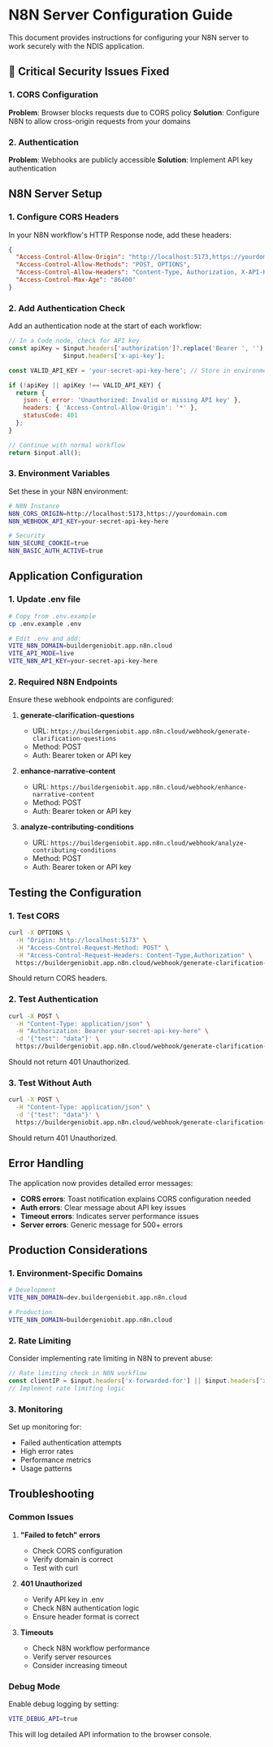 # N8N Server Configuration Guide

This document provides instructions for configuring your N8N server to work securely with the NDIS application.

## 🚨 Critical Security Issues Fixed

### 1. CORS Configuration
**Problem**: Browser blocks requests due to CORS policy
**Solution**: Configure N8N to allow cross-origin requests from your domains

### 2. Authentication 
**Problem**: Webhooks are publicly accessible
**Solution**: Implement API key authentication

## N8N Server Setup

### 1. Configure CORS Headers

In your N8N workflow's HTTP Response node, add these headers:

```json
{
  "Access-Control-Allow-Origin": "http://localhost:5173,https://yourdomain.com",
  "Access-Control-Allow-Methods": "POST, OPTIONS",
  "Access-Control-Allow-Headers": "Content-Type, Authorization, X-API-Key",
  "Access-Control-Max-Age": "86400"
}
```

### 2. Add Authentication Check

Add an authentication node at the start of each workflow:

```javascript
// In a Code node, check for API key
const apiKey = $input.headers['authorization']?.replace('Bearer ', '') || 
               $input.headers['x-api-key'];

const VALID_API_KEY = 'your-secret-api-key-here'; // Store in environment

if (!apiKey || apiKey !== VALID_API_KEY) {
  return {
    json: { error: 'Unauthorized: Invalid or missing API key' },
    headers: { 'Access-Control-Allow-Origin': '*' },
    statusCode: 401
  };
}

// Continue with normal workflow
return $input.all();
```

### 3. Environment Variables

Set these in your N8N environment:

```bash
# N8N Instance
N8N_CORS_ORIGIN=http://localhost:5173,https://yourdomain.com
N8N_WEBHOOK_API_KEY=your-secret-api-key-here

# Security
N8N_SECURE_COOKIE=true
N8N_BASIC_AUTH_ACTIVE=true
```

## Application Configuration

### 1. Update .env file

```bash
# Copy from .env.example
cp .env.example .env

# Edit .env and add:
VITE_N8N_DOMAIN=buildergeniobit.app.n8n.cloud
VITE_API_MODE=live
VITE_N8N_API_KEY=your-secret-api-key-here
```

### 2. Required N8N Endpoints

Ensure these webhook endpoints are configured:

1. **generate-clarification-questions**
   - URL: `https://buildergeniobit.app.n8n.cloud/webhook/generate-clarification-questions`
   - Method: POST
   - Auth: Bearer token or API key

2. **enhance-narrative-content**
   - URL: `https://buildergeniobit.app.n8n.cloud/webhook/enhance-narrative-content`
   - Method: POST
   - Auth: Bearer token or API key

3. **analyze-contributing-conditions**
   - URL: `https://buildergeniobit.app.n8n.cloud/webhook/analyze-contributing-conditions`
   - Method: POST
   - Auth: Bearer token or API key

## Testing the Configuration

### 1. Test CORS
```bash
curl -X OPTIONS \
  -H "Origin: http://localhost:5173" \
  -H "Access-Control-Request-Method: POST" \
  -H "Access-Control-Request-Headers: Content-Type,Authorization" \
  https://buildergeniobit.app.n8n.cloud/webhook/generate-clarification-questions
```

Should return CORS headers.

### 2. Test Authentication
```bash
curl -X POST \
  -H "Content-Type: application/json" \
  -H "Authorization: Bearer your-secret-api-key-here" \
  -d '{"test": "data"}' \
  https://buildergeniobit.app.n8n.cloud/webhook/generate-clarification-questions
```

Should not return 401 Unauthorized.

### 3. Test Without Auth
```bash
curl -X POST \
  -H "Content-Type: application/json" \
  -d '{"test": "data"}' \
  https://buildergeniobit.app.n8n.cloud/webhook/generate-clarification-questions
```

Should return 401 Unauthorized.

## Error Handling

The application now provides detailed error messages:

- **CORS errors**: Toast notification explains CORS configuration needed
- **Auth errors**: Clear message about API key issues  
- **Timeout errors**: Indicates server performance issues
- **Server errors**: Generic message for 500+ errors

## Production Considerations

### 1. Environment-Specific Domains
```bash
# Development
VITE_N8N_DOMAIN=dev.buildergeniobit.app.n8n.cloud

# Production  
VITE_N8N_DOMAIN=buildergeniobit.app.n8n.cloud
```

### 2. Rate Limiting
Consider implementing rate limiting in N8N to prevent abuse:

```javascript
// Rate limiting check in N8N workflow
const clientIP = $input.headers['x-forwarded-for'] || $input.headers['x-real-ip'];
// Implement rate limiting logic
```

### 3. Monitoring
Set up monitoring for:
- Failed authentication attempts
- High error rates
- Performance metrics
- Usage patterns

## Troubleshooting

### Common Issues

1. **"Failed to fetch" errors**
   - Check CORS configuration
   - Verify domain is correct
   - Test with curl

2. **401 Unauthorized**
   - Verify API key in .env
   - Check N8N authentication logic
   - Ensure header format is correct

3. **Timeouts**
   - Check N8N workflow performance
   - Verify server resources
   - Consider increasing timeout

### Debug Mode

Enable debug logging by setting:
```bash
VITE_DEBUG_API=true
```

This will log detailed API information to the browser console.